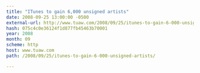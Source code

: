 ```yaml
---
title: "ITunes to gain 6,000 unsigned artists"
date: 2008-09-25 13:00:00 -0500
external-url: http://www.tuaw.com/2008/09/25/itunes-to-gain-6-000-unsigned-artists/
hash: 075c4c0e36124f1d877fb45463b70001
year: 2008
month: 09
scheme: http
host: www.tuaw.com
path: /2008/09/25/itunes-to-gain-6-000-unsigned-artists/

---
```



